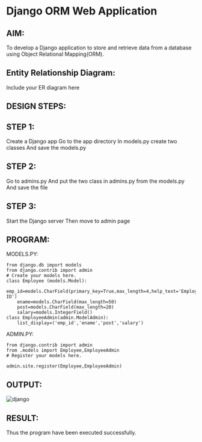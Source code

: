 # Django ORM Web Application

## AIM:

To develop a Django application to store and retrieve data from a database using Object Relational Mapping(ORM).

## Entity Relationship Diagram:

Include your ER diagram here

## DESIGN STEPS:

## STEP 1:

Create a Django app Go to the app directory In models.py create two classes And save the models.py

## STEP 2:

Go to admins.py And put the two class in admins.py from the models.py And save the file

## STEP 3:

Start the Django server Then move to admin page

## PROGRAM:

MODELS.PY:
```
from django.db import models
from django.contrib import admin
# Create your models here.
class Employee (models.Model):
    emp_id=models.CharField(primary_key=True,max_length=4,help_text='Employee ID')
    ename=models.CharField(max_length=50)
    post=models.CharField(max_length=20)
    salary=models.IntegerField()
class EmployeeAdmin(admin.ModelAdmin):
    list_display=('emp_id','ename','post','salary')
```
    
ADMIN.PY:
```
from django.contrib import admin
from .models import Employee,EmployeeAdmin
# Register your models here.

admin.site.register(Employee,EmployeeAdmin)
```
## OUTPUT:

![django](https://user-images.githubusercontent.com/118916413/230156828-7d0aebf3-ac52-4a87-8f7c-9a5d3de5f9ca.png)

## RESULT:

Thus the program have been executed successfully.
